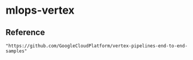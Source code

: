 # mlops-vertex
## Reference
    "https://github.com/GoogleCloudPlatform/vertex-pipelines-end-to-end-samples"